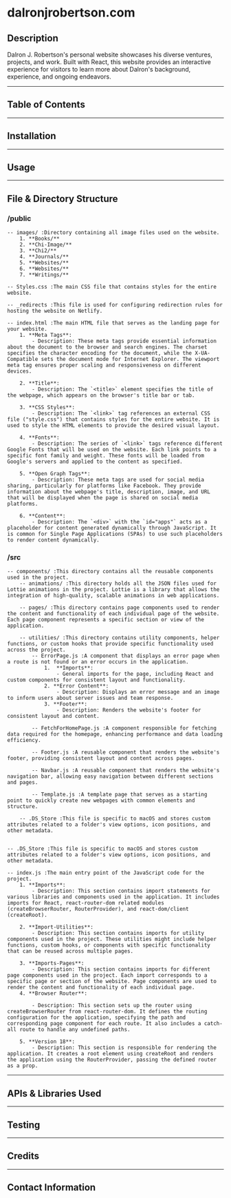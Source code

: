 # dalronjrobertson.com

## Description

Dalron J. Robertson's personal website showcases his diverse ventures, projects, and work. Built with React, this website provides an interactive experience for visitors to learn more about Dalron's background, experience, and ongoing endeavors.

---

## Table of Contents

---

## Installation

---

## Usage

---

## File & Directory Structure

### /public

    -- images/ :Directory containing all image files used on the website.
        1. **Books/**
        2. **Chi-Image/**
        3. **Chi2/**
        4. **Journals/**
        5. **Websites/**
        6. **Websites/**
        7. **Writings/**

    -- Styles.css :The main CSS file that contains styles for the entire website.

    -- _redirects :This file is used for configuring redirection rules for hosting the website on Netlify.

    -- index.html :The main HTML file that serves as the landing page for your website.
        1. **Meta Tags**:
            - Description: These meta tags provide essential information about the document to the browser and search engines. The charset specifies the character encoding for the document, while the X-UA-Compatible sets the document mode for Internet Explorer. The viewport meta tag ensures proper scaling and responsiveness on different devices.

        2. **Title**:
            - Description: The `<title>` element specifies the title of the webpage, which appears on the browser's title bar or tab.

        3. **CSS Styles**:
            - Description: The `<link>` tag references an external CSS file ("style.css") that contains styles for the entire website. It is used to style the HTML elements to provide the desired visual layout.

        4. **Fonts**:
            - Description: The series of `<link>` tags reference different Google Fonts that will be used on the website. Each link points to a specific font family and weight. These fonts will be loaded from Google's servers and applied to the content as specified.

        5. **Open Graph Tags**:
            - Description: These meta tags are used for social media sharing, particularly for platforms like Facebook. They provide information about the webpage's title, description, image, and URL that will be displayed when the page is shared on social media platforms.

        6. **Content**:
            - Description: The `<div>` with the `id="apps"` acts as a placeholder for content generated dynamically through JavaScript. It is common for Single Page Applications (SPAs) to use such placeholders to render content dynamically.

### /src

    -- components/ :This directory contains all the reusable components used in the project.
        -- animations/ :This directory holds all the JSON files used for Lottie animations in the project. Lottie is a library that allows the integration of high-quality, scalable animations in web applications.

        -- pages/ :This directory contains page components used to render the content and functionality of each individual page of the website. Each page component represents a specific section or view of the application.

        -- utilities/ :This directory contains utility components, helper functions, or custom hooks that provide specific functionality used across the project.
            -- ErrorPage.js :A component that displays an error page when a route is not found or an error occurs in the application.
                1.  **Imports**:
                    - General imports for the page, including React and custom components for consistent layout and functionality.
                2. **Error Content**:
                    - Description: Displays an error message and an image to inform users about server issues and team response.
                3. **Footer**:
                    - Description: Renders the website's footer for consistent layout and content.

            -- FetchForHomePage.js :A component responsible for fetching data required for the homepage, enhancing performance and data loading efficiency.

            -- Footer.js :A reusable component that renders the website's footer, providing consistent layout and content across pages.

            -- Navbar.js :A reusable component that renders the website's navigation bar, allowing easy navigation between different sections and pages.

            -- Template.js :A template page that serves as a starting point to quickly create new webpages with common elements and structure.

        -- .DS_Store :This file is specific to macOS and stores custom attributes related to a folder's view options, icon positions, and other metadata.


    -- .DS_Store :This file is specific to macOS and stores custom attributes related to a folder's view options, icon positions, and other metadata.

    -- index.js :The main entry point of the JavaScript code for the project.
        1. **Imports**:
            - Description: This section contains import statements for various libraries and components used in the application. It includes imports for React, react-router-dom related modules (createBrowserRouter, RouterProvider), and react-dom/client (createRoot).

        2. **Import-Utilities**:
            - Description: This section contains imports for utility components used in the project. These utilities might include helper functions, custom hooks, or components with specific functionality that can be reused across multiple pages.

        3. **Imports-Pages**:
            - Description: This section contains imports for different page components used in the project. Each import corresponds to a specific page or section of the website. Page components are used to render the content and functionality of each individual page.
        4. **Browser Router**:

            - Description: This section sets up the router using createBrowserRouter from react-router-dom. It defines the routing configuration for the application, specifying the path and corresponding page component for each route. It also includes a catch-all route to handle any undefined paths.

        5. **Version 18**:
            - Description: This section is responsible for rendering the application. It creates a root element using createRoot and renders the application using the RouterProvider, passing the defined router as a prop.

---

## APIs & Libraries Used

---

## Testing

---

## Credits

---

## Contact Information
